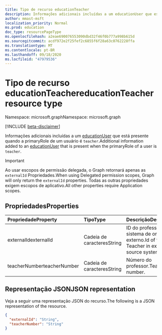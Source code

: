 ```yaml
---
title: Tipo de recurso educationTeacher
description: Informações adicionais incluídas a um educationUser que está presente quando a primaryRole de um usuário é `teacher`.
author: mmast-msft
localization_priority: Normal
ms.prod: education
doc_type: resourcePageType
ms.openlocfilehash: a2eae690076553090dbd32f46f0b777a998b615d
ms.sourcegitcommit: acdf972e2f25fef2c6855f6f28a63c0762228ffa
ms.translationtype: MT
ms.contentlocale: pt-BR
ms.lasthandoff: 09/18/2020
ms.locfileid: "47979536"
---
```

# <a name="educationteacher-resource-type"></a><span data-ttu-id="35c0b-103">Tipo de recurso educationTeacher</span><span class="sxs-lookup"><span data-stu-id="35c0b-103">educationTeacher resource type</span></span>

<span data-ttu-id="35c0b-104">Namespace: microsoft.graph</span><span class="sxs-lookup"><span data-stu-id="35c0b-104">Namespace: microsoft.graph</span></span>

[!INCLUDE [beta-disclaimer](../../includes/beta-disclaimer.md)]

<span data-ttu-id="35c0b-105">Informações adicionais incluídas a um [educationUser](educationuser.md) que está presente quando a primaryRole de um usuário é `teacher`.</span><span class="sxs-lookup"><span data-stu-id="35c0b-105">Additional information added to an [educationUser](educationuser.md) that is present when the primaryRole of a user is `teacher`.</span></span>

> [!IMPORTANT]
> <span data-ttu-id="35c0b-106">Ao usar escopos de permissão delegada, o Graph retornará apenas as `externalId` Propriedades.</span><span class="sxs-lookup"><span data-stu-id="35c0b-106">When using Delegated permission scopes, Graph will only return the `externalId` properties.</span></span> <span data-ttu-id="35c0b-107">Todas as outras propriedades exigem escopos de aplicativo.</span><span class="sxs-lookup"><span data-stu-id="35c0b-107">All other properties require Application scopes.</span></span>

## <a name="properties"></a><span data-ttu-id="35c0b-108">Propriedades</span><span class="sxs-lookup"><span data-stu-id="35c0b-108">Properties</span></span>

| <span data-ttu-id="35c0b-109">Propriedade</span><span class="sxs-lookup"><span data-stu-id="35c0b-109">Property</span></span>      | <span data-ttu-id="35c0b-110">Tipo</span><span class="sxs-lookup"><span data-stu-id="35c0b-110">Type</span></span>   | <span data-ttu-id="35c0b-111">Descrição</span><span class="sxs-lookup"><span data-stu-id="35c0b-111">Description</span></span>                                  |
| :------------ | :----- | :------------------------------------------- |
| <span data-ttu-id="35c0b-112">externalId</span><span class="sxs-lookup"><span data-stu-id="35c0b-112">externalId</span></span>    | <span data-ttu-id="35c0b-113">Cadeia de caracteres</span><span class="sxs-lookup"><span data-stu-id="35c0b-113">String</span></span> | <span data-ttu-id="35c0b-114">ID do professor no sistema de origem externo.</span><span class="sxs-lookup"><span data-stu-id="35c0b-114">Id of the Teacher in external source system.</span></span> |
| <span data-ttu-id="35c0b-115">teacherNumber</span><span class="sxs-lookup"><span data-stu-id="35c0b-115">teacherNumber</span></span> | <span data-ttu-id="35c0b-116">Cadeia de caracteres</span><span class="sxs-lookup"><span data-stu-id="35c0b-116">String</span></span> | <span data-ttu-id="35c0b-117">Número do professor.</span><span class="sxs-lookup"><span data-stu-id="35c0b-117">Teacher number.</span></span>                              |

## <a name="json-representation"></a><span data-ttu-id="35c0b-118">Representação JSON</span><span class="sxs-lookup"><span data-stu-id="35c0b-118">JSON representation</span></span>

<span data-ttu-id="35c0b-119">Veja a seguir uma representação JSON do recurso.</span><span class="sxs-lookup"><span data-stu-id="35c0b-119">The following is a JSON representation of the resource.</span></span>

<!-- {
  "blockType": "resource",
  "optionalProperties": [

  ],
  "@odata.type": "microsoft.graph.educationTeacher"
}-->

```json
{
  "externalId": "String",
  "teacherNumber": "String"
}
```

<!-- uuid: 8fcb5dbc-d5aa-4681-8e31-b001d5168d79
2015-10-25 14:57:30 UTC -->
<!--
{
  "type": "#page.annotation",
  "description": "educationTeacher resource",
  "keywords": "",
  "section": "documentation",
  "tocPath": "",
  "suppressions": []
}
-->


